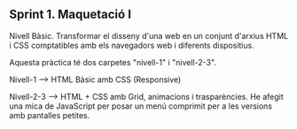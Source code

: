 ## Sprint 1. Maquetació I

Nivell Bàsic.
Transformar el disseny d'una web en un conjunt d'arxius HTML i CSS comptatibles amb els navegadors web i diferents dispositius.

Aquesta pràctica té dos carpetes "nivell-1" i "nivell-2-3".

Nivell-1 --> HTML Bàsic amb CSS (Responsive)

Nivell-2-3 --> HTML + CSS amb Grid, animacions i trasparències. He afegit una mica de JavaScript per posar un menú comprimit per a les versions amb pantalles petites.